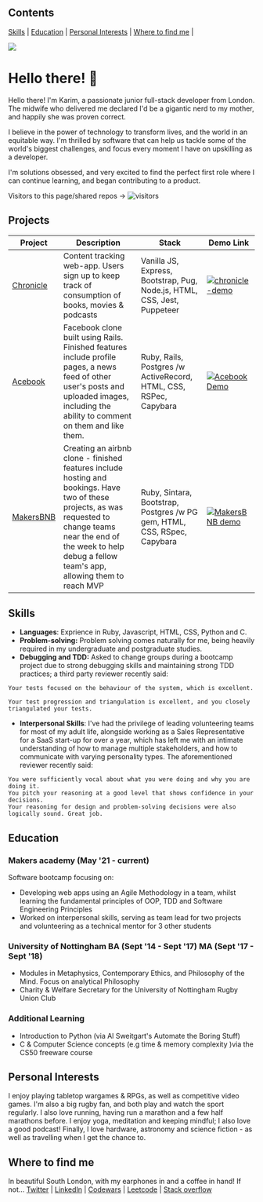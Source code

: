 ## Contents
[Skills](#skills) | [Education](#education) | [Personal Interests](#personal-interests) | [Where to find me](#where-to-find-me) | 

<img src = "https://github-readme-stats.vercel.app/api?username=karimabuseer&&show_icons=true&title_colo[%E2%80%A6]f&icon_color=bb2acf&text_color=daf7dc&bg_color=151515">

# Hello there! 👋
Hello there! I'm Karim, a passionate junior full-stack developer from London. The midwife who delivered me declared I'd be a gigantic nerd to my mother, and happily she was proven correct. 

I believe in the power of technology to transform lives, and the world in an equitable way. I'm thrilled by software that can help us tackle some of the world's biggest challenges, and focus every moment I have on upskilling as a developer. 

I'm solutions obsessed, and very excited to find the perfect first role where I can continue learning, and began contributing to a product. 

Visitors to this page/shared repos -> ![visitors](https://visitor-badge.glitch.me/badge?page_id=78814665)

## Projects
Project | Description | Stack | Demo Link
--- | --- | --- | ---
[Chronicle](https://github.com/karimabuseer/chronicle-content-tracker) | Content tracking web-app. Users sign up to keep track of consumption of books, movies & podcasts| Vanilla JS, Express, Bootstrap, Pug, Node.js, HTML, CSS, Jest, Puppeteer | [![chronicle-demo](https://cloud.githubusercontent.com/assets/12953472/18688266/701982fc-7f7b-11e6-8971-5f1e03f554b7.png)](https://chronicle-content-tracker.herokuapp.com/)
[Acebook](https://github.com/karimabuseer/acebook-danger-noodles) | Facebook clone built using Rails. Finished features include profile pages, a news feed of other user's posts and uploaded images, including the ability to comment on them and like them.  | Ruby, Rails,  Postgres /w ActiveRecord, HTML, CSS, RSPec, Capybara | [![Acebook Demo](https://cloud.githubusercontent.com/assets/12953472/18688443/6021e65e-7f7c-11e6-9479-6ad58e3ab834.png)](https://youtu.be/zEa87y5ELqA)
[MakersBNB](https://github.com/karimabuseer/makersbnb) | Creating an airbnb clone - finished features include hosting and bookings. Have two of these projects, as was requested to change teams near the end of the week to help debug a fellow team's app, allowing them to reach MVP| Ruby, Sintara, Bootstrap, Postgres /w PG gem, HTML, CSS, RSpec, Capybara | [![MakersBNB demo](https://cloud.githubusercontent.com/assets/12953472/18688443/6021e65e-7f7c-11e6-9479-6ad58e3ab834.png)](https://youtu.be/zSTIXx-denQ)

## Skills
- **Languages**: Exprience in Ruby, Javascript, HTML, CSS, Python and C.
- **Problem-solving:** Problem solving comes naturally for me, being heavily required in my undergraduate and postgraduate studies.
- **Debugging and TDD:** Asked to change groups during a bootcamp project due to strong debugging skills and maintaining strong TDD practices; a third party reviewer recently said:
```
Your tests focused on the behaviour of the system, which is excellent.

Your test progression and triangulation is excellent, and you closely triangulated your tests.
```
- **Interpersonal Skills**: I've had the privilege of leading volunteering teams for most of my adult life, alongside working as a Sales Representative for a SaaS start-up for over a year, which has left me with an intimate understanding of how to manage multiple stakeholders, and how to communicate with varying personality types. The aforementioned reviewer recently said: 
```
You were sufficiently vocal about what you were doing and why you are doing it. 
You pitch your reasoning at a good level that shows confidence in your decisions. 
Your reasoning for design and problem-solving decisions were also logically sound. Great job.
```

## Education
### Makers academy (May '21 - current)
Software bootcamp focusing on:
- Developing web apps using an Agile Methodology in a team, whilst learning the fundamental principles of OOP, TDD and Software Engineering Principles
- Worked on interpersonal skills, serving as team lead for two projects and volunteering as a technical mentor for 3 other students
### University of Nottingham BA (Sept '14 - Sept '17) MA (Sept '17 - Sept '18)
* Modules in Metaphysics, Contemporary Ethics, and Philosophy of the Mind. Focus on analytical Philosophy
* Charity & Welfare Secretary for the University of Nottingham Rugby Union Club
### Additional Learning
* Introduction to Python (via Al Sweitgart's Automate the Boring Stuff)
* C & Computer Science concepts (e.g time & memory complexity )via the CS50 freeware course

## Personal Interests
I enjoy playing tabletop wargames & RPGs, as well as competitive video games. I'm also a big rugby fan, and both play and watch the sport regularly. I also love running, having run a marathon and a few half marathons before. I enjoy yoga, meditation and keeping mindful; I also love a good podcast! Finally, I love hardware, astronomy and science fiction - as well as travelling when I get the chance to. 

## Where to find me
In beautiful South London, with my earphones in and a coffee in hand! If not...
[Twitter](https://twitter.com/KarimDoesTech) | [LinkedIn](https://www.linkedin.com/in/karim-abu-seer-1a896153/) | [Codewars](https://www.codewars.com/users/karimabuseer) | [Leetcode](https://leetcode.com/karimabuseer/) | [Stack overflow](https://stackoverflow.com/users/16329462/karim-abu-seer)
